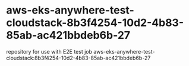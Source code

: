 # aws-eks-anywhere-test-cloudstack-8b3f4254-10d2-4b83-85ab-ac421bbdeb6b-27
repository for use with E2E test job aws-eks-anywhere-test-cloudstack:8b3f4254-10d2-4b83-85ab-ac421bbdeb6b-27
